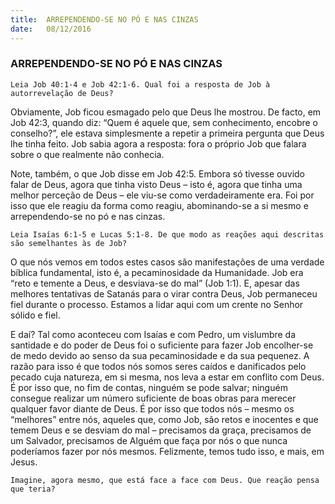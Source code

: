 ```yaml
---
title:  ARREPENDENDO-SE NO PÓ E NAS CINZAS
date:   08/12/2016
---
```


### ARREPENDENDO-SE NO PÓ E NAS CINZAS

`Leia Job 40:1-4 e Job 42:1-6. Qual foi a resposta de Job à autorrevelação de Deus?`

Obviamente, Job ficou esmagado pelo que Deus lhe mostrou. De facto, em Job 42:3, quando diz: “Quem é aquele que, sem conhecimento, encobre o conselho?”, ele estava simplesmente a repetir a primeira pergunta que Deus lhe tinha feito. Job sabia agora a resposta: fora o próprio Job que falara sobre o que realmente não conhecia.

Note, também, o que Job disse em Job 42:5. Embora só tivesse ouvido falar de Deus, agora que tinha visto Deus – isto é, agora que tinha uma melhor perceção de Deus – ele viu-se como verdadeiramente era. Foi por isso que ele reagiu da forma como reagiu, abominando-se a si mesmo e arrependendo-se no pó e nas cinzas.

`Leia Isaías 6:1-5 e Lucas 5:1-8. De que modo as reações aqui descritas são semelhantes às de Job?`

O que nós vemos em todos estes casos são manifestações de uma verdade bíblica fundamental, isto é, a pecaminosidade da Humanidade. Job era “reto e temente a Deus, e desviava-se do mal” (Job 1:1). E, apesar das melhores tentativas de Satanás para o virar contra Deus, Job permaneceu fiel durante o processo. Estamos a lidar aqui com um crente no Senhor sólido e fiel. 

E daí? Tal como aconteceu com Isaías e com Pedro, um vislumbre da santidade e do poder de Deus foi o suficiente para fazer Job encolher-se de medo devido ao senso da sua pecaminosidade e da sua pequenez. A razão para isso é que todos nós somos seres caídos e danificados pelo pecado cuja natureza, em si mesma, nos leva a estar em conflito com Deus. É por isso que, no fim de contas, ninguém se pode salvar; ninguém consegue realizar um número suficiente de boas obras para merecer qualquer favor diante de Deus. É por isso que todos nós – mesmo os “melhores” entre nós, aqueles que, como Job, são retos e inocentes e que temem Deus e se desviam do mal – precisamos da graça, precisamos de um Salvador, precisamos de Alguém que faça por nós o que nunca poderíamos fazer por nós mesmos. Felizmente, temos tudo isso, e mais, em Jesus.

`Imagine, agora mesmo, que está face a face com Deus. Que reação pensa que teria?`